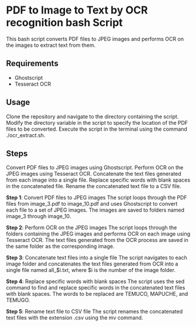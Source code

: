 # PDF to Image to Text by OCR recognition bash Script

This bash script converts PDF files to JPEG images and performs OCR on the images to extract text from them.

## Requirements
- Ghostscript
- Tesseract OCR

## Usage
Clone the repository and navigate to the directory containing the script.
Modify the directory variable in the script to specify the location of the PDF files to be converted.
Execute the script in the terminal using the command ./ocr_extract.sh.

## Steps
Convert PDF files to JPEG images using Ghostscript.
Perform OCR on the JPEG images using Tesseract OCR.
Concatenate the text files generated from each image into a single file.
Replace specific words with blank spaces in the concatenated file.
Rename the concatenated text file to a CSV file.

**Step 1**: Convert PDF files to JPEG images
The script loops through the PDF files from image_3.pdf to image_10.pdf and uses Ghostscript to convert each file to a set of JPEG images. The images are saved to folders named image_3 through image_10.

**Step 2**: Perform OCR on the JPEG images
The script loops through the folders containing the JPEG images and performs OCR on each image using Tesseract OCR. The text files generated from the OCR process are saved in the same folder as the corresponding image.

**Step 3**: Concatenate text files into a single file
The script navigates to each image folder and concatenates the text files generated from OCR into a single file named all_$i.txt, where $i is the number of the image folder.

**Step 4**: Replace specific words with blank spaces
The script uses the sed command to find and replace specific words in the concatenated text files with blank spaces. The words to be replaced are TEMUCO, MAPUCHE, and TEMUGO.

**Step 5**: Rename text file to CSV file
The script renames the concatenated text files with the extension .csv using the mv command.
